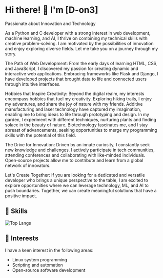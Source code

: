 # Hi there! 👋 I'm [D-on3]

Passionate about Innovation and Technology

As a Python and C developer with a strong interest in web development, machine learning, and AI, I thrive on combining my technical skills with creative problem-solving. I am motivated by the possibilities of innovation and enjoy exploring diverse fields. Let me take you on a journey through my story.

The Path of Web Development:
From the early days of learning HTML, CSS, and JavaScript, I discovered my passion for creating dynamic and interactive web applications. Embracing frameworks like Flask and Django, I have developed projects that brought data to life and connected users through intuitive interfaces.
<!-- 
Unveiling the Power of Machine Learning:
Delving into the realm of machine learning and AI, I found a world where algorithms could unravel patterns and insights from vast data. With scikit-learn, TensorFlow, and PyTorch as my tools, I have tackled challenges ranging from image recognition to predictive analytics.
-->
Hobbies that Inspire Creativity:
Beyond the digital realm, my interests encompass hobbies that fuel my creativity. Exploring hiking trails, I enjoy my adventures, and share the joy of nature with my friends. Additive manufacturing and laser technology have captured my imagination, enabling me to bring ideas to life through prototyping and design. In my garden, I experiment with different techniques, nurturing plants and finding solace in the beauty of nature. Biotechnology fascinates me, and I stay abreast of advancements, seeking opportunities to merge my programming skills with the potential of this field.

The Drive for Innovation:
Driven by an innate curiosity, I constantly seek new knowledge and challenges. I actively participate in tech communities, attending conferences and collaborating with like-minded individuals. Open-source projects allow me to contribute and learn from a global network of innovators.

Let's Create Together:
If you are looking for a dedicated and versatile developer who brings a unique perspective to the table, I am excited to explore opportunities where we can leverage technology, ML, and AI to push boundaries. Together, we can create meaningful solutions that have a positive impact.


<!--
## 💼 Experience

- [Company/Organization 1](link): Briefly describe your role, responsibilities, and notable projects you worked on.
- [Company/Organization 2](link): Briefly describe your role, responsibilities, and notable projects you worked on.
-->
## 🔧 Skills
![Top Langs](https://github-readme-stats.vercel.app/api/top-langs/?username=D-on3&langs_count=10)
## 🌱 Interests

I have a keen interest in the following areas:

- Linux system programming
- Scripting and automation
- Open-source software development
<!--
## 🚀 Projects

Here are a few projects I've worked on:

- [Project 1](link): Provide a brief overview of the project, its purpose, features, and technologies used.
- [Project 2](link): Provide a brief overview of the project, its purpose, features, and technologies used.

Feel free to explore my repositories for more projects!

## 📫 Let's Connect

- LinkedIn: [Your LinkedIn profile URL](link)
- Email: [Your email address](mailto:your@email.com)

Feel free to reach out to me if you have any questions, project ideas, or just want to connect!


[![Top Langs](https://github-readme-stats-git-masterrstaa-rickstaa.vercel.app/api/top-langs/?username=D-on3)](https://github.com/D-on3/github-readme-stats&theme=tokyonight)




-->

<!--
**D-on3/D-on3** is a ✨ _special_ ✨ repository because its `README.md` (this file) appears on your GitHub profile.

Here are some ideas to get you started:

- 🔭 I’m currently working on ...
- 🌱 I’m currently learning ...
- 👯 I’m looking to collaborate on ...
- 🤔 I’m looking for help with ...
- 💬 Ask me about ...
- 📫 How to reach me: ...
- 😄 Pronouns: ...
- ⚡ Fun fact: ...
-->

<!--START_SECTION:language_stats
![D-on3's GitHub stats](https://github-readme-stats.vercel.app/api?username=D-on3&show_icons=true&theme=tokyonight)
END_SECTION:language_stats
<a href="https://app.daily.dev/on3"><img src="https://api.daily.dev/devcards/e8044c897f04495daa82e0fea4bd976b.png?r=x3j" width="400" alt="Deyan Nedyalkov's Dev Card"/></a>-->

